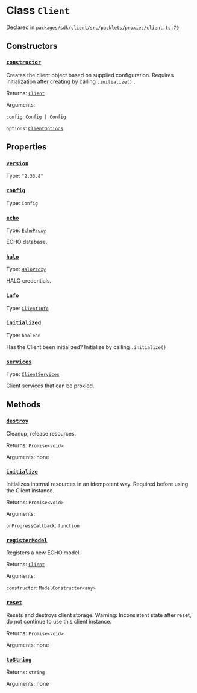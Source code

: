# Class `Client`
Declared in [`packages/sdk/client/src/packlets/proxies/client.ts:79`](https://github.com/dxos/protocols/blob/main/packages/sdk/client/src/packlets/proxies/client.ts#L79)




## Constructors
### [`constructor`](https://github.com/dxos/protocols/blob/main/packages/sdk/client/src/packlets/proxies/client.ts#L102)


Creates the client object based on supplied configuration.
Requires initialization after creating by calling  `.initialize()` .

Returns: [`Client`](/api/@dxos/client/classes/Client)

Arguments: 

`config`: `Config | Config`

`options`: [`ClientOptions`](/api/@dxos/client/interfaces/ClientOptions)

## Properties
### [`version`](https://github.com/dxos/protocols/blob/main/packages/sdk/client/src/packlets/proxies/client.ts#L82)
Type: `"2.33.8"`
### [`config`](https://github.com/dxos/protocols/blob/main/packages/sdk/client/src/packlets/proxies/client.ts#L132)
Type: `Config`
### [`echo`](https://github.com/dxos/protocols/blob/main/packages/sdk/client/src/packlets/proxies/client.ts#L147)
Type: [`EchoProxy`](/api/@dxos/client/classes/EchoProxy)

ECHO database.
### [`halo`](https://github.com/dxos/protocols/blob/main/packages/sdk/client/src/packlets/proxies/client.ts#L155)
Type: [`HaloProxy`](/api/@dxos/client/classes/HaloProxy)

HALO credentials.
### [`info`](https://github.com/dxos/protocols/blob/main/packages/sdk/client/src/packlets/proxies/client.ts#L124)
Type: [`ClientInfo`](/api/@dxos/client/interfaces/ClientInfo)
### [`initialized`](https://github.com/dxos/protocols/blob/main/packages/sdk/client/src/packlets/proxies/client.ts#L140)
Type: `boolean`

Has the Client been initialized?
Initialize by calling  `.initialize()`
### [`services`](https://github.com/dxos/protocols/blob/main/packages/sdk/client/src/packlets/proxies/client.ts#L166)
Type: [`ClientServices`](/api/@dxos/client/types/ClientServices)

Client services that can be proxied.

## Methods
### [`destroy`](https://github.com/dxos/protocols/blob/main/packages/sdk/client/src/packlets/proxies/client.ts#L217)


Cleanup, release resources.

Returns: `Promise<void>`

Arguments: none
### [`initialize`](https://github.com/dxos/protocols/blob/main/packages/sdk/client/src/packlets/proxies/client.ts#L180)


Initializes internal resources in an idempotent way.
Required before using the Client instance.

Returns: `Promise<void>`

Arguments: 

`onProgressCallback`: `function`
### [`registerModel`](https://github.com/dxos/protocols/blob/main/packages/sdk/client/src/packlets/proxies/client.ts#L314)


Registers a new ECHO model.

Returns: [`Client`](/api/@dxos/client/classes/Client)

Arguments: 

`constructor`: `ModelConstructor<any>`
### [`reset`](https://github.com/dxos/protocols/blob/main/packages/sdk/client/src/packlets/proxies/client.ts#L303)


Resets and destroys client storage.
Warning: Inconsistent state after reset, do not continue to use this client instance.

Returns: `Promise<void>`

Arguments: none
### [`toString`](https://github.com/dxos/protocols/blob/main/packages/sdk/client/src/packlets/proxies/client.ts#L120)


Returns: `string`

Arguments: none